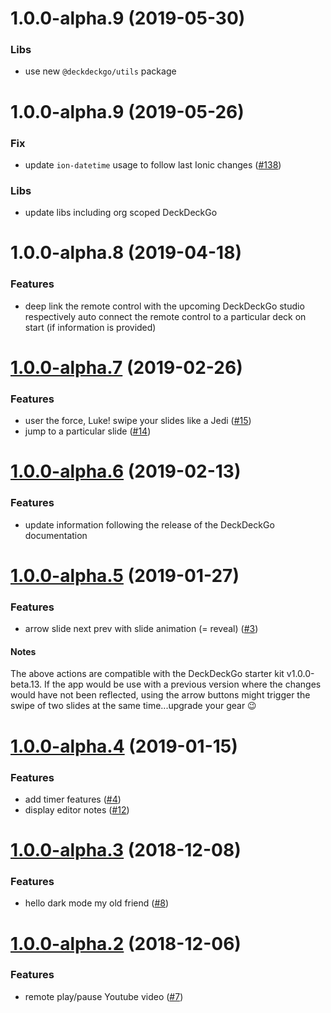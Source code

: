 <a name="1.0.0-alpha.10"></a>
# 1.0.0-alpha.9 (2019-05-30)

### Libs

* use new `@deckdeckgo/utils` package

<a name="1.0.0-alpha.9"></a>
# 1.0.0-alpha.9 (2019-05-26)

### Fix

* update `ion-datetime` usage to follow last Ionic changes ([#138](https://github.com/deckgo/deckdeckgo/issues/138))

### Libs

* update libs including org scoped DeckDeckGo

<a name="1.0.0-alpha.8"></a>
# 1.0.0-alpha.8 (2019-04-18)

### Features

* deep link the remote control with the upcoming DeckDeckGo studio respectively auto connect the remote control to a particular deck on start (if information is provided)

<a name="1.0.0-alpha.7"></a>
# [1.0.0-alpha.7](https://github.com/deckgo/deckdeckgo-app/compare/v1.0.0-alpha.6...v1.0.0-alpha.7) (2019-02-26)

### Features

* user the force, Luke! swipe your slides like a Jedi ([#15](https://github.com/deckgo/deckdeckgo-app/issues/15))
* jump to a particular slide ([#14](https://github.com/deckgo/deckdeckgo-app/issues/14))

<a name="1.0.0-alpha.6"></a>
# [1.0.0-alpha.6](https://github.com/deckgo/deckdeckgo-app/compare/v1.0.0-alpha.5...v1.0.0-alpha.6) (2019-02-13)

### Features

* update information following the release of the DeckDeckGo documentation

<a name="1.0.0-alpha.5"></a>
# [1.0.0-alpha.5](https://github.com/deckgo/deckdeckgo-app/compare/v1.0.0-alpha.4...v1.0.0-alpha.5) (2019-01-27)

### Features

* arrow slide next prev with slide animation (= reveal) ([#3](https://github.com/deckgo/deckdeckgo-app/issues/3))

#### Notes

The above actions are compatible with the DeckDeckGo starter kit v1.0.0-beta.13. If the app would be use with a previous version where the changes would have not been reflected, using the arrow buttons might trigger the swipe of two slides at the same time...upgrade your gear 😉

<a name="1.0.0-alpha.4"></a>
# [1.0.0-alpha.4](https://github.com/deckgo/deckdeckgo-app/compare/v1.0.0-alpha.3...v1.0.0-alpha.4) (2019-01-15)

### Features

* add timer features ([#4](https://github.com/deckgo/deckdeckgo-app/issues/4))
* display editor notes ([#12](https://github.com/deckgo/deckdeckgo-app/issues/12))

<a name="1.0.0-alpha.3"></a>
# [1.0.0-alpha.3](https://github.com/deckgo/deckdeckgo-app/compare/v1.0.0-alpha.2...v1.0.0-alpha.3) (2018-12-08)

### Features

* hello dark mode my old friend ([#8](https://github.com/deckgo/deckdeckgo-app/issues/8))

<a name="1.0.0-alpha.2"></a>
# [1.0.0-alpha.2](https://github.com/deckgo/deckdeckgo-app/compare/v1.0.0-alpha.1...v1.0.0-alpha.2) (2018-12-06)

### Features

* remote play/pause Youtube video ([#7](https://github.com/deckgo/deckdeckgo-app/issues/7))
